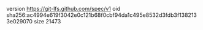 version https://git-lfs.github.com/spec/v1
oid sha256:ac4994e619f3042e0c121b68f0cbf94da1c495e8532d3fdb3f1382133e029070
size 21473
